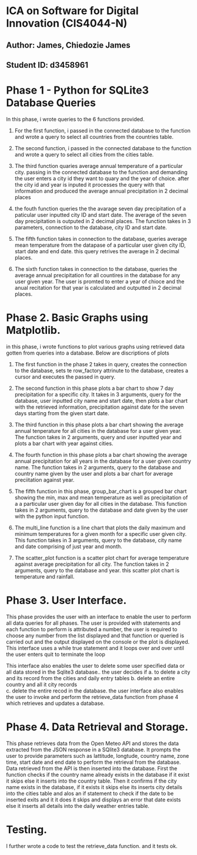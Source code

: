 # ICA on Software for Digital Innovation (CIS4044-N)

## Author: James, Chiedozie James
## Student ID: d3458961



# Phase 1 - Python for SQLite3 Database Queries
In this phase, i wrote queries to the 6 functions provided.

1. For the first function, i passed in the connected database to the function and wrote a query to select all countries from the countries table.

2. The second function, i passed in the connected database to the function and wrote a query to select all cities from the cities table.

3. The third function quaries average annual temperature of a particular city. passing in the connected database to the function and demanding the user enters a city id they want to quary and the year of choice. after the city id and year is inputed it processes the query with that information and produced the average annual precipitation in 2 decimal places

4.  the fouth function queries the the avarage seven day precipitation of a paticular user inputted city ID and start date. The average of the seven day precipitation is outputed in 2 decimal places. The function takes in 3 parameters, connection to the database, city ID and start date.

5.  The fifth function takes in connection to the database, queries average mean temperature from the datapase of a particular user given city ID, start date and end date. this query retrives the average in 2 decimal places.

6.  The sixth function takes in connection to the database, queries the average annual precipitation for all countires in the database for any user given year. The user is promted to enter a year of chioce and the anual recitation for that year is calculated and outputted in 2 decimal places.

# Phase 2. Basic Graphs using Matplotlib.
in this phase, i wrote functions to plot various graphs using retrieved data gotten from queries into a database. Below are discriptions of plots

1.  The first function in the phase 2 takes in query, creates the connection to the database, sets te row_factory attrinute to the database, creates a cursor and executes the passed in query.

2.  The second function in this phase plots a bar chart to show 7 day precipitation for a specific city. It takes in 3 arguments, query for the database, user inputted city name and start date, then plots a bar chart with the retrieved information, precipitation against date for the seven days starting from the given start date.

3.  The third function in this phase plots a bar chart showing the average annual tenperature for all cities in the database for a user given year. The function takes in 2 arguments, query and user inputted year and plots a bar chart with year against cities.

4.  The fourth function in this phase plots a bar chart showing the average annual precipitation for all years in the database for a user given country name. The function takes in 2 arguments, query to the database and country name given by the user and plots a bar chart for average preciitation against year.

5.  The fifth function in this phase, group_bar_chart is a grouped bar chart showing the min, max and mean temperature as well as precipitation of a a particular user given day for all cities in the database. This function takes in 2 arguments, query to the database and date given by the user with the python input function.

6.  The multi_line function is a line chart that plots the daily maximum and minimum temperatures for a given month for a specific user given city. This function takes in 3 arguments, query to the database, city name and date comprising of just year and month.

7.  The scatter_plot function is a scatter plot chart for average temperature against average precipitation for all city. The function takes in 2 arguments, query to the database and year. this scatter plot chart is temperature and rainfall.

# Phase 3. User Interface.
This phase provides the user with an interface to enable the user to perform all data queries for all phases. The user is provided with statements and each function to perform is attributed a number, the user is required to choose any number from the list displayed and that function or queried is carried out and the output displayed on the console or the plot is displayed. 
This interface uses a while true statement and it loops over and over until the user enters quit to terminate the loop

This interface also enables the user to delete some user specified data or all data stored in the Sqlite3 database.. 
the user decides if 
a.  to delete a city and its record from the cities and daily entry tables
b.  delete an entire country and all it city records  
c.  delete the entire recod in the database.
the user interface also enables the user to invoke and perform the retrieve_data function from phase 4 which retrieves and updates a database.

# Phase 4. Data Retrieval and Storage.
This phase retrieves data from the Open Meteo API and stores the data extracted from the JSON response in a SQlite3 database.
It prompts the user to provide parameters such as lattitude, longtude, country name, zone time, start date and end date to perform the retrieval from the database. Data retrieved from the API is then inserted into the database. First the function checks if the country name already exists in the database if it exist it skips else it inserts into the country table. Then it confirms if the city name exists in the database, if it exists it skips else its inserts city details into the cities table and alos an if statement to check if the date to be inserted exits and it it does it skips and displays an error that date exists else it inserts all details into the daily weather entries table.

# Testing.
I further wrote a code to test the retrieve_data function. and it tests ok.
